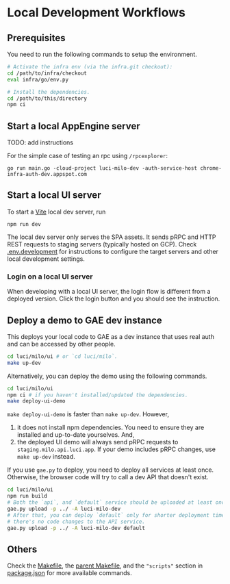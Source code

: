 
# Local Development Workflows
## Prerequisites
You need to run the following commands to setup the environment.
```sh
# Activate the infra env (via the infra.git checkout):
cd /path/to/infra/checkout
eval infra/go/env.py

# Install the dependencies.
cd /path/to/this/directory
npm ci
```

## Start a local AppEngine server
TODO: add instructions

For the simple case of testing an rpc using `/rpcexplorer`:
```
go run main.go -cloud-project luci-milo-dev -auth-service-host chrome-infra-auth-dev.appspot.com
```

## Start a local UI server
To start a [Vite](https://vitejs.dev) local dev server, run
```
npm run dev
```

The local dev server only serves the SPA assets. It sends pRPC and HTTP REST
requests to staging servers (typically hosted on GCP). Check
[.env.development](.env.development) for instructions to configure the target
servers and other local development settings.


### Login on a local UI server
When developing with a local UI server, the login flow is different from a
deployed version. Click the login button and you should see the instruction.

## Deploy a demo to GAE dev instance
This deploys your local code to GAE as a dev instance that uses real auth
and can be accessed by other people.

```sh
cd luci/milo/ui # or `cd luci/milo`.
make up-dev
```

Alternatively, you can deploy the demo using the following commands.
```sh
cd luci/milo/ui
npm ci # if you haven't installed/updated the dependencies.
make deploy-ui-demo
```

`make deploy-ui-demo` is faster than `make up-dev`. However,
1. it does not install npm dependencies. You need to ensure they are installed
   and up-to-date yourselves. And,
2. the deployed UI demo will always send pRPC requests to
   `staging.milo.api.luci.app`. If your demo includes pRPC changes, use
   `make up-dev` instead.

If you use `gae.py` to deploy, you need to deploy all services at least once.
Otherwise, the browser code will try to call a dev API that doesn't exist.
```sh
cd luci/milo/ui
npm run build
# Both the `api`, and `default` service should be uploaded at least once.
gae.py upload -p ../ -A luci-milo-dev
# After that, you can deploy `default` only for shorter deployment time, if
# there's no code changes to the API service.
gae.py upload -p ../ -A luci-milo-dev default
```

## Others
Check the [Makefile](Makefile), the [parent Makefile](../Makefile), and the
`"scripts"` section in [package.json](package.json) for more available commands.
